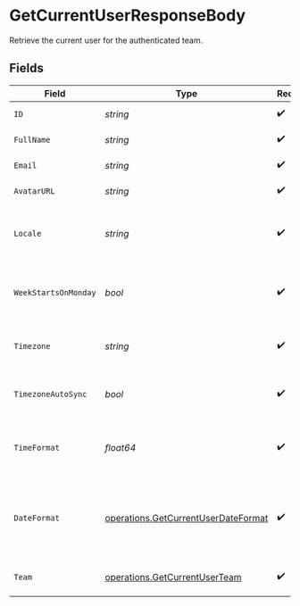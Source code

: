 # GetCurrentUserResponseBody

Retrieve the current user for the authenticated team.


## Fields

| Field                                                                                                   | Type                                                                                                    | Required                                                                                                | Description                                                                                             | Example                                                                                                 |
| ------------------------------------------------------------------------------------------------------- | ------------------------------------------------------------------------------------------------------- | ------------------------------------------------------------------------------------------------------- | ------------------------------------------------------------------------------------------------------- | ------------------------------------------------------------------------------------------------------- |
| `ID`                                                                                                    | *string*                                                                                                | :heavy_check_mark:                                                                                      | Unique identifier of the user                                                                           | 123e4567-e89b-12d3-a456-426614174000                                                                    |
| `FullName`                                                                                              | *string*                                                                                                | :heavy_check_mark:                                                                                      | Full name of the user                                                                                   | Jane Doe                                                                                                |
| `Email`                                                                                                 | *string*                                                                                                | :heavy_check_mark:                                                                                      | Email address of the user                                                                               | jane.doe@acme.com                                                                                       |
| `AvatarURL`                                                                                             | *string*                                                                                                | :heavy_check_mark:                                                                                      | URL to the user's avatar image                                                                          | https://cdn.midday.ai/avatars/jane-doe.jpg                                                              |
| `Locale`                                                                                                | *string*                                                                                                | :heavy_check_mark:                                                                                      | User's preferred locale for internationalization (language and region)                                  | en-US                                                                                                   |
| `WeekStartsOnMonday`                                                                                    | *bool*                                                                                                  | :heavy_check_mark:                                                                                      | Whether the user's calendar week starts on Monday (true) or Sunday (false)                              | true                                                                                                    |
| `Timezone`                                                                                              | *string*                                                                                                | :heavy_check_mark:                                                                                      | User's timezone identifier in IANA Time Zone Database format                                            | America/New_York                                                                                        |
| `TimezoneAutoSync`                                                                                      | *bool*                                                                                                  | :heavy_check_mark:                                                                                      | Whether to automatically sync timezone with browser timezone                                            | true                                                                                                    |
| `TimeFormat`                                                                                            | *float64*                                                                                               | :heavy_check_mark:                                                                                      | User's preferred time format: 12 for 12-hour format, 24 for 24-hour format                              | 24                                                                                                      |
| `DateFormat`                                                                                            | [operations.GetCurrentUserDateFormat](../../models/operations/getcurrentuserdateformat.md)              | :heavy_check_mark:                                                                                      | User's preferred date format. Available options: 'dd/MM/yyyy', 'MM/dd/yyyy', 'yyyy-MM-dd', 'dd.MM.yyyy' | yyyy-MM-dd                                                                                              |
| `Team`                                                                                                  | [operations.GetCurrentUserTeam](../../models/operations/getcurrentuserteam.md)                          | :heavy_check_mark:                                                                                      | Team information that the user belongs to                                                               |                                                                                                         |